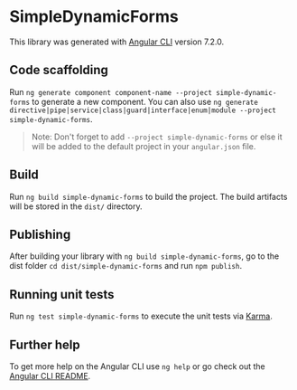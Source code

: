 # SimpleDynamicForms

This library was generated with [Angular CLI](https://github.com/angular/angular-cli) version 7.2.0.

## Code scaffolding

Run `ng generate component component-name --project simple-dynamic-forms` to generate a new component. You can also use `ng generate directive|pipe|service|class|guard|interface|enum|module --project simple-dynamic-forms`.
> Note: Don't forget to add `--project simple-dynamic-forms` or else it will be added to the default project in your `angular.json` file. 

## Build

Run `ng build simple-dynamic-forms` to build the project. The build artifacts will be stored in the `dist/` directory.

## Publishing

After building your library with `ng build simple-dynamic-forms`, go to the dist folder `cd dist/simple-dynamic-forms` and run `npm publish`.

## Running unit tests

Run `ng test simple-dynamic-forms` to execute the unit tests via [Karma](https://karma-runner.github.io).

## Further help

To get more help on the Angular CLI use `ng help` or go check out the [Angular CLI README](https://github.com/angular/angular-cli/blob/master/README.md).
